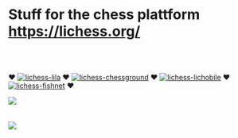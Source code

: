 # Stuff for the chess plattform https://lichess.org/
<br><br>
<p align="center">

♥ [![lichess-lila](https://img.shields.io/badge/ornicar%20-%20lila-EDEBE9.svg?style=popout&logoColor=EDEBE9&labelColor=161512&logo=lichess)](https://github.com/ornicar/lila) ♥ [![lichess-chessground](https://img.shields.io/badge/veloce%20-%20chessground-629924.svg?style=popout&logoColor=EDEBE9&labelColor=161512&logo=lichess)](https://github.com/ornicar/chessground) ♥ [![lichess-lichobile](https://img.shields.io/badge/ornicar%20-%20lichobile-F0D9B5.svg?style=popout&logoColor=EDEBE9&labelColor=161512&logo=lichess)](https://github.com/veloce/lichobile) ♥ [![lichess-fishnet](https://img.shields.io/badge/niklasf%20-%20fishnet-B58863.svg?style=popout&logoColor=EDEBE9&labelColor=161512&logo=lichess)](https://github.com/niklasf/fishnet) ♥

<a href="https://github.com/MyCodeIsntWorking/Lichess.org/tree/main/Stylus"><image src="https://raw.githubusercontent.com/MyCodeIsntWorking/Lichess.org/main/Stylus/stylus.png"></a><br><br><br>
<a href="https://github.com/MyCodeIsntWorking/Lichess.org/tree/main/Rainmeter"><image src="https://raw.githubusercontent.com/MyCodeIsntWorking/Lichess.org/main/Rainmeter/rainmeter.png"></a><br><br>
</p>
